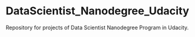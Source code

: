 # DataScientist_Nanodegree_Udacity
Repository for projects of Data Scientist Nanodegree Program in Udacity.
